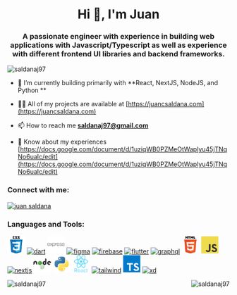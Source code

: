 <h1 align="center">Hi 👋, I'm Juan</h1>
<h3 align="center">A passionate engineer with experience in building web applications with Javascript/Typescript as well as experience with different frontend UI libraries and backend frameworks.</h3>

<p align="left"> <img src="https://komarev.com/ghpvc/?username=saldanaj97&label=Profile%20views&color=0e75b6&style=flat-square" alt="saldanaj97" /> </p>

- 🌱 I’m currently building primarily with **React, NextJS, NodeJS, and Python **

- 👨‍💻 All of my projects are available at [https://juancsaldana.com](https://juancsaldana.com)

- 📫 How to reach me **saldanaj97@gmail.com**

- 📄 Know about my experiences [https://docs.google.com/document/d/1uziqWB0PZMeOtWaplyu45jTNqNo6uaIc/edit](https://docs.google.com/document/d/1uziqWB0PZMeOtWaplyu45jTNqNo6uaIc/edit)

<h3 align="left">Connect with me:</h3>
<p align="left">
<a href="https://linkedin.com/in/juan saldana" target="blank"><img align="center" src="https://raw.githubusercontent.com/rahuldkjain/github-profile-readme-generator/master/src/images/icons/Social/linked-in-alt.svg" alt="juan saldana" height="30" width="40" /></a>
</p>

### Languages and Tools:
[<img src="https://raw.githubusercontent.com/devicons/devicon/master/icons/css3/css3-original-wordmark.svg" alt="css3" width="40" height="40"/>](https://www.w3schools.com/css/)
[<img src="https://www.vectorlogo.zone/logos/dartlang/dartlang-icon.svg" alt="dart" width="40" height="40"/>](https://dart.dev)
[<img src="https://raw.githubusercontent.com/devicons/devicon/master/icons/express/express-original-wordmark.svg" alt="express" width="40" height="40"/>](https://expressjs.com)
[<img src="https://www.vectorlogo.zone/logos/figma/figma-icon.svg" alt="figma" width="40" height="40"/>](https://www.figma.com/)
[<img src="https://www.vectorlogo.zone/logos/firebase/firebase-icon.svg" alt="firebase" width="40" height="40"/>](https://firebase.google.com/)
[<img src="https://www.vectorlogo.zone/logos/flutterio/flutterio-icon.svg" alt="flutter" width="40" height="40"/>](https://flutter.dev)
[<img src="https://www.vectorlogo.zone/logos/graphql/graphql-icon.svg" alt="graphql" width="40" height="40"/>](https://graphql.org)
[<img src="https://raw.githubusercontent.com/devicons/devicon/master/icons/html5/html5-original-wordmark.svg" alt="html5" width="40" height="40"/>](https://www.w3.org/html/)
[<img src="https://raw.githubusercontent.com/devicons/devicon/master/icons/javascript/javascript-original.svg" alt="javascript" width="40" height="40"/>](https://developer.mozilla.org/en-US/docs/Web/JavaScript)
[<img src="https://cdn.worldvectorlogo.com/logos/nextjs-2.svg" alt="nextjs" width="40" height="40"/>](https://nextjs.org/)
[<img src="https://raw.githubusercontent.com/devicons/devicon/master/icons/nodejs/nodejs-original-wordmark.svg" alt="nodejs" width="40" height="40"/>](https://nodejs.org)
[<img src="https://raw.githubusercontent.com/devicons/devicon/master/icons/python/python-original.svg" alt="python" width="40" height="40"/>](https://www.python.org)
[<img src="https://raw.githubusercontent.com/devicons/devicon/master/icons/react/react-original-wordmark.svg" alt="react" width="40" height="40"/>](https://reactjs.org/)
[<img src="https://www.vectorlogo.zone/logos/tailwindcss/tailwindcss-icon.svg" alt="tailwind" width="40" height="40"/>](https://tailwindcss.com/)
[<img src="https://raw.githubusercontent.com/devicons/devicon/master/icons/typescript/typescript-original.svg" alt="typescript" width="40" height="40"/>](https://www.typescriptlang.org/)
[<img src="https://cdn.worldvectorlogo.com/logos/adobe-xd.svg" alt="xd" width="40" height="40"/>](https://www.adobe.com/products/xd.html)


<p><img align="left" src="https://github-readme-stats.vercel.app/api/top-langs?username=saldanaj97&show_icons=true&theme=tokyonight&locale=en&layout=compact" alt="saldanaj97" /></p>

<p>&nbsp;<img align="right" src="https://github-readme-stats.vercel.app/api?username=saldanaj97&show_icons=true&theme=tokyonight&locale=en" alt="saldanaj97" /></p>
